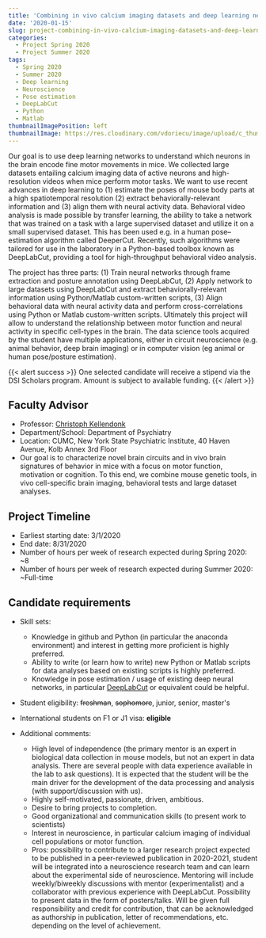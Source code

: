 ```yaml
---
title: 'Combining in vivo calcium imaging datasets and deep learning networks for video analysis (DeepLabCut) to identify novel brain regulators of fine motor learning in mice'
date: '2020-01-15'
slug: project-combining-in-vivo-calcium-imaging-datasets-and-deep-learning-networks-for-video-analysis-(deeplabcut)-to-identify-novel-brain-regulators-of-fine-motor-learning-in-mice
categories:
  - Project Spring 2020
  - Project Summer 2020
tags:
  - Spring 2020
  - Summer 2020
  - Deep learning
  - Neuroscience
  - Pose estimation
  - DeepLabCut
  - Python
  - Matlab
thumbnailImagePosition: left
thumbnailImage: https://res.cloudinary.com/vdoriecu/image/upload/c_thumb,g_center,w_200/v1579385997/mouse_brain_nurbpw.png
---
```

Our goal is to use deep learning networks to understand which neurons in the brain encode fine motor movements in mice. We collected large datasets entailing calcium imaging data of active neurons and high-resolution videos when mice perform motor tasks. We want to use recent advances in deep learning to (1) estimate the poses of mouse body parts at a high spatiotemporal resolution (2) extract behaviorally-relevant information and (3) align them with neural activity data. Behavioral video analysis is made possible by transfer learning, the ability to take a network that was trained on a task with a large supervised dataset and utilize it on a small supervised dataset. This has been used e.g. in a human pose–estimation algorithm called DeeperCut. Recently, such algorithms were tailored for use in the laboratory in a Python-based toolbox known as DeepLabCut, providing a tool for high-throughput behavioral video analysis.

<!--more-->

The project has three parts: (1) Train neural networks through frame extraction and posture annotation using DeepLabCut, (2) Apply network to large datasets using DeepLabCut and extract behaviorally-relevant information using Python/Matlab custom-written scripts, (3) Align behavioral data with neural activity data and perform cross-correlations using Python or Matlab custom-written scripts. Ultimately this project will allow to understand the relationship between motor function and neural activity in specific cell-types in the brain. The data science tools acquired by the student have multiple applications, either in circuit neuroscience (e.g. animal behavior, deep brain imaging) or in computer vision (eg animal or human pose/posture estimation).

{{< alert success >}}
One selected candidate will receive a stipend via the DSI Scholars program. Amount is subject to available funding.
{{< /alert >}}

## Faculty Advisor
+ Professor: [Christoph Kellendonk](https://www.columbiapsychiatry.org/research-labs/kellendonk-lab)
+ Department/School: Department of Psychiatry
+ Location: CUMC, New York State Psychiatric Institute, 40 Haven Avenue, Kolb Annex 3rd Floor
+ Our goal is to characterize novel brain circuits and in vivo brain signatures of behavior in mice with a focus on motor function, motivation or cognition. To this end, we combine mouse genetic tools, in vivo cell-specific brain imaging, behavioral tests and large dataset analyses.

## Project Timeline
+ Earliest starting date: 3/1/2020
+ End date: 8/31/2020
+ Number of hours per week of research expected during Spring 2020: ~8
+ Number of hours per week of research expected during Summer 2020: ~Full-time

## Candidate requirements
+ Skill sets: 
  - Knowledge in github and Python (in particular the anaconda environment) and interest in getting more proficient is highly preferred.
  - Ability to write (or learn how to write) new Python or Matlab scripts for data analyses based on existing scripts is highly preferred.
  - Knowledge in pose estimation / usage of existing deep neural networks, in particular [DeepLabCut](https://www.nature.com/articles/s41596-019-0176-0#Sec36) or equivalent could be helpful.
  
+ Student eligibility: ~~freshman~~, ~~sophomore~~, junior, senior, master's
+ International students on F1 or J1 visa: **eligible**
+ Additional comments:
  - High level of independence (the primary mentor is an expert in biological data collection in mouse models, but not an expert in data analysis. There are several people with data experience available in the lab to ask questions). It is expected that the student will be the main driver for the development of the data processing and analysis (with support/discussion with us).
  - Highly self-motivated, passionate, driven, ambitious.
  - Desire to bring projects to completion.
  - Good organizational and communication skills (to present work to scientists)
  - Interest in neuroscience, in particular calcium imaging of individual cell populations or motor function.
  - Pros: possibility to contribute to a larger research project expected to be published in a peer-reviewed publication in 2020-2021, student will be integrated into a neuroscience research team and can learn about the experimental side of neuroscience. Mentoring will include weekly/biweekly discussions with mentor (experimentalist) and a collaborator with previous experience with DeepLabCut. Possibility to present data in the form of posters/talks. Will be given full responsibility and credit for contribution, that can be acknowledged as authorship in publication, letter of recommendations, etc. depending on the level of achievement.

